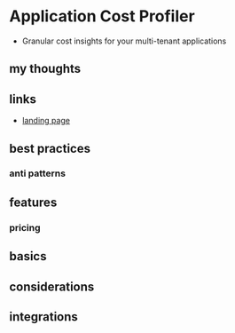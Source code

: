 # Application Cost Profiler

- Granular cost insights for your multi-tenant applications

## my thoughts

## links

- [landing page](https://aws.amazon.com/aws-cost-management/aws-application-cost-profiler/)

## best practices

### anti patterns

## features

### pricing

## basics

## considerations

## integrations

